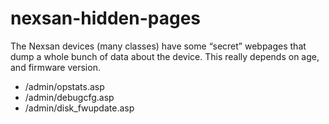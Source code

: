 # nexsan-hidden-pages


The Nexsan devices (many classes) have some “secret” webpages that dump a whole bunch of data about the device. This really depends on age, and firmware version.

- /admin/opstats.asp
- /admin/debugcfg.asp
- /admin/disk_fwupdate.asp
